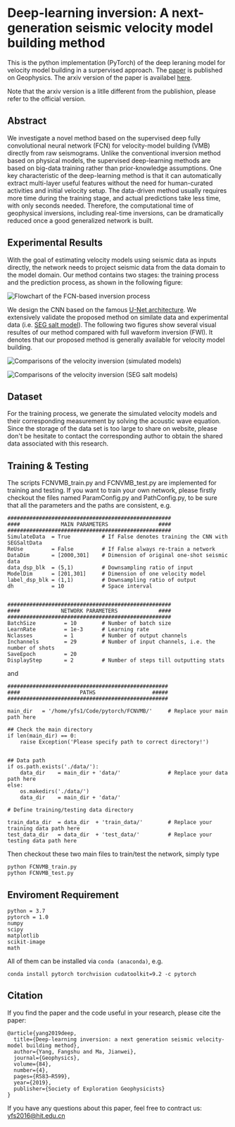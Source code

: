 # Deep-learning inversion: A next-generation seismic velocity model building method

This is the python implementation (PyTorch) of the deep leraning model for velocity model building in a surpervised approach. The [paper](https://library.seg.org/doi/10.1190/geo2018-0249.1) is  published on Geophysics. The arxiv version of the paper is availabel 
[here](https://arxiv.org/abs/1902.06267). 

Note that the arxiv version is a litlle different from the publishion, please refer to the official version.

## Abstract

We investigate a novel method based on the supervised deep fully convolutional neural network (FCN) for velocity-model building (VMB) directly from raw seismograms. Unlike the conventional inversion method based on physical models, the supervised deep-learning methods 
are based on big-data training rather than prior-knowledge assumptions. One key characteristic of the deep-learning method is that it 
can automatically extract multi-layer useful features without the need for human-curated activities and initial velocity setup. The 
data-driven method usually requires more time during the training stage, and actual predictions take less time, with only seconds 
needed. Therefore, the computational time of geophysical inversions, including real-time inversions, can be dramatically reduced once a good generalized network is built. 

## Experimental Results
With the goal of estimating velocity models using seismic data as inputs directly, the network needs to project seismic data from the data domain to the model domain. Our method contains two stages: the training process and the prediction process, as shown in the following figure:

![Flowchart of the FCN-based inversion process](/images/schematic.png)

We design the CNN based on the famous [U-Net architecture](https://link.springer.com/chapter/10.1007/978-3-319-24574-4_28). We extensively validate the proposed method on similate data and experimental data (i.e. [SEG salt model](https://wiki.seg.org/wiki/Open_data#SEG.2FEAGE_Salt_and_Overthrust_Models)). The following two figures show several visual resultes of our method compared with full waveform inversion (FWI). It denotes that our proposed method is generally available for velocity model building.

![Comparisons of the velocity inversion (simulated models)](/images/simulateresult.png)

![Comparisons of the velocity inversion (SEG salt models)](/images/SEGresult.png)

## Dataset

For the training process, we generate the simulated velocity models and their corresponding measurement by solving the acoustic wave equation. Since the storage of the data set is too large to share on website, please don't be hesitate to contact the corresponding author to obtain the shared data associated with this research.


## Training & Testing

The scripts FCNVMB_train.py and FCNVMB_test.py are implemented for training and testing. If you want to train your own network, please firstly checkout the files named ParamConfig.py and PathConfig.py, to be sure that all the parameters and the paths are consistent, e.g.
```
####################################################
####             MAIN PARAMETERS                ####
####################################################
SimulateData  = True          # If False denotes training the CNN with SEGSaltData
ReUse         = False         # If False always re-train a network 
DataDim       = [2000,301]    # Dimension of original one-shot seismic data
data_dsp_blk  = (5,1)         # Downsampling ratio of input
ModelDim      = [201,301]     # Dimension of one velocity model
label_dsp_blk = (1,1)         # Downsampling ratio of output
dh            = 10            # Space interval 


####################################################
####             NETWORK PARAMETERS             ####
####################################################   
BatchSize         = 10        # Number of batch size
LearnRate         = 1e-3      # Learning rate
Nclasses          = 1         # Number of output channels
Inchannels        = 29        # Number of input channels, i.e. the number of shots
SaveEpoch         = 20        
DisplayStep       = 2         # Number of steps till outputting stats
```
and
```
###################################################
####                   PATHS                  #####
###################################################
 
main_dir   = '/home/yfs1/Code/pytorch/FCNVMB/'     # Replace your main path here

## Check the main directory
if len(main_dir) == 0:
    raise Exception('Please specify path to correct directory!')
    
    
## Data path
if os.path.exists('./data/'):
    data_dir    = main_dir + 'data/'               # Replace your data path here
else:
    os.makedirs('./data/')
    data_dir    = main_dir + 'data/'
    
# Define training/testing data directory

train_data_dir  = data_dir  + 'train_data/'        # Replace your training data path here
test_data_dir   = data_dir  + 'test_data/'         # Replace your testing data path here

```

Then checkout these two main files to train/test the network, simply type
```
python FCNVMB_train.py
python FCNVMB_test.py
```


## Enviroment Requirement

```
python = 3.7
pytorch = 1.0
numpy
scipy
matplotlib
scikit-image
math
```
All of them can be installed via ```conda (anaconda)```, e.g.
```
conda install pytorch torchvision cudatoolkit=9.2 -c pytorch
```

## Citation

If you find the paper and the code useful in your research, please cite the paper:
```
@article{yang2019deep,
  title={Deep-learning inversion: a next generation seismic velocity-model building method},
  author={Yang, Fangshu and Ma, Jianwei},
  journal={Geophysics},
  volume={84},
  number={4},
  pages={R583–R599},
  year={2019},
  publisher={Society of Exploration Geophysicists}
}
```
If you have any questions about this paper, feel free to contract us: yfs2016@hit.edu.cn

